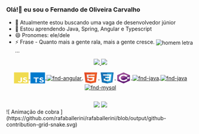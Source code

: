 ### Olá!👋 eu sou o Fernando de Oliveira Carvalho



- 🔭 Atualmente estou buscando uma vaga de desenvolvedor júnior
- 🌱 Estou aprendendo Java, Spring, Angular e Typescript
- 😄 Pronomes: ele/dele
- ⚡ Frase - Quanto mais a gente rala, mais a gente cresce.
<img align="center" src="https://github.com/professorjosedeassis/Linguagem-C/blob/master/imagens/homem%20letra.gif?raw=true" alt="homem letra" height="147" width="94" /> ...

<div align="center">
  <a href="https://github.com/Fernando-Oliver">
  <img height="180em" src="https://github-readme-stats.vercel.app/api?username=Fernando-Oliver&show_icons=true&theme=dark&include_all_commits=true&count_private=true"/>
  <img height="180em" src="https://github-readme-stats.vercel.app/api/top-langs/?username=Fernando-Oliver&layout=compact&langs_count=7&theme=dark"/>
</div>
  
  <div align="center" style="display: inline_block"><br>
  <img align="center" alt="fnd-Js" height="30" width="40" src="https://raw.githubusercontent.com/devicons/devicon/master/icons/javascript/javascript-plain.svg">
  <img align="center" alt="fnd-Ts" height="30" width="40" src="https://raw.githubusercontent.com/devicons/devicon/master/icons/typescript/typescript-plain.svg">
  <img align="center" alt="fnd-angular" height="30" width="40" src="https://cdn.jsdelivr.net/gh/devicons/devicon/icons/angularjs/angularjs-original.svg" />
  <img align="center" alt="fnd-HTML" height="30" width="40" src="https://raw.githubusercontent.com/devicons/devicon/master/icons/html5/html5-original.svg">
  <img align="center" alt="fnd-CSS" height="30" width="40" src="https://raw.githubusercontent.com/devicons/devicon/master/icons/css3/css3-original.svg">
  <img align="center" alt="fnd-Csharp" height="30" width="40" src="https://raw.githubusercontent.com/devicons/devicon/master/icons/csharp/csharp-original.svg">
  <img align="center" alt="fnd-java" height="30" width="40" src="https://cdn.jsdelivr.net/gh/devicons/devicon/icons/java/java-original.svg" />
  <img align="center" alt="fnd-java" height="30" width="40" src="https://cdn.jsdelivr.net/gh/devicons/devicon/icons/spring/spring-original.svg" />
  <img align="center" alt="fnd-mysql" height="30" width="40" src="https://cdn.jsdelivr.net/gh/devicons/devicon/icons/mysql/mysql-original.svg" />
</div>
  
  ##
  
  <div align="center"> 
  <a align="center" href = "fernandooliveiracarvalho@gmail.com"><img src="https://img.shields.io/badge/-Gmail-%23333?style=for-the-badge&logo=gmail&logoColor=white" target="_blank"></a>
  <a align="center" href="https://www.linkedin.com/in/fernando-oliveira-255b64174/" target="_blank"><img src="https://img.shields.io/badge/-LinkedIn-%230077B5?style=for-the-badge&logo=linkedin&logoColor=white" target="_blank"></a> 
</div>
 ![ Animação de cobra ](https://github.com/rafaballerini/rafaballerini/blob/output/github-contribution-grid-snake.svg)
